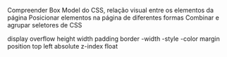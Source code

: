 Compreender Box Model do CSS, relação visual entre os elementos da página
Posicionar elementos na página de diferentes formas
Combinar e agrupar seletores de CSS

display
overflow
height
width
padding
border
	-width
	-style
	-color
margin
position
	top
	left
	absolute
	z-index
	float
